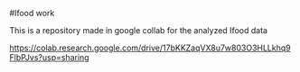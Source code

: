 #Ifood work

This is a repository made in google collab for the analyzed Ifood data

https://colab.research.google.com/drive/17bKKZaqVX8u7w803O3HLLkhq9FlbPJvs?usp=sharing
